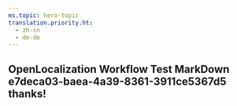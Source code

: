 ```yaml
---
ms.topic: hero-topic
translation.priority.ht: 
  - zh-cn
  - de-de
---
```

## OpenLocalization Workflow Test MarkDown e7deca03-baea-4a39-8361-3911ce5367d5 thanks!
